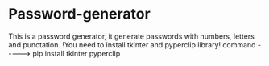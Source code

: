# Password-generator
This is a password generator, it generate passwords with numbers, letters and punctation.
!You need to install tkinter and pyperclip library! 
command -----> pip install tkinter pyperclip
